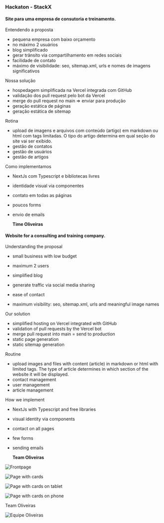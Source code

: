 ### Hackaton - StackX

#### Site para uma empresa de consutoria e treinamento.

Entendendo a proposta

- pequena empresa com baixo orçamento
- no máximo 2 usuários
  &nbsp;
- blog simplificado
- gerar trânsito via compartilhamento em redes sociais
- facilidade de contato
- máximo de visibilidade: seo, sitemap.xml, urls e nomes de imagens significativos

Nossa solução

- hospedagem simplificada na Vercel integrada com GitHub
- validação dos pull request pelo bot da Vercel
- merge do pull request no main => enviar para produção
- geração estática de páginas
- geração estática de sitemap

Rotina

- upload de imagens e arquivos com conteúdo (artigo) em markdown ou html com tags limitadas. O tipo do artigo determina em qual seção do site vai ser exibido.
- gestão de contatos
- gestão de usuários
- gestão de artigos

Como implementamos

- NextJs com Typescript e bibliotecas livres
- identidade visual via componentes
- contato em todas as páginas
- poucos forms
- envio de emails
  &nbsp;

  **Time Oliveiras**

#### Website for a consulting and training company.

Understanding the proposal

- small business with low budget
- maximum 2 users
- simplified blog
- generate traffic via social media sharing
- ease of contact

- maximum visibility: seo, sitemap.xml, urls and meaningful image names

Our solution

- simplified hosting on Vercel integrated with GitHub
- validation of pull requests by the Vercel bot
- merge pull request into main = send to production
- static page generation
- static sitemap generation

Routine

- upload images and files with content (article) in markdown or html with limited tags. The type of article determines in which section of the website it will be displayed.
- contact management
- user management
- article management

How we implement

- NextJs with Typescript and free libraries
- visual identity via components
- contact on all pages
- few forms
- sending emails
  &nbsp;

  **Team Oliveiras**

![Frontpage](https://github.com/antoniofmoliveira/domuspetra-hackathon-stackx/blob/main/public/images/outras/01.png)

![Page with cards](https://github.com/antoniofmoliveira/domuspetra-hackathon-stackx/blob/main/public/images/outras/02.png)

![Page with cards on tablet](https://github.com/antoniofmoliveira/domuspetra-hackathon-stackx/blob/main/public/images/outras/03.png)

![Page with cards on phone](https://github.com/antoniofmoliveira/domuspetra-hackathon-stackx/blob/main/public/images/outras/04.png)

Team Oliveiras

![Equipe Oliveiras](https://github.com/antoniofmoliveira/domuspetra-hackathon-stackx/blob/main/public/images/oliveiras.jpg)
